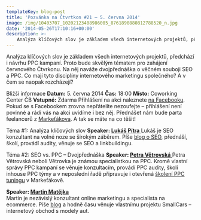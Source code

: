 ```yaml
---
templateKey: blog-post
title: 'Pozvánka na Čtvrtkon #21 – 5. června 2014'
image: /img/10403707_10202123408986005_8761890880812788520_n.jpg
date: '2014-05-26T17:10:16+00:00'
description: >-
    Analýza klíčových slov je základem všech internetových projektů, předchází i návrhu PPC kampaní. Proto bude skvělým tématem pro zahájení červnového Čtvrkonu. Na něj naváže dvojpřednáška...
---
```

[](http://ctvrtkon.cz/wp-content/uploads/10403707_10202123408986005_8761890880812788520_n.jpg)

Analýza klíčových slov je základem všech internetových projektů, předchází i návrhu PPC kampaní. Proto bude skvělým tématem pro zahájení červnového Čtvrkonu. Na něj naváže dvojpřednáška o věčném souboji SEO a PPC. Co mají tyto disciplíny internetového marketingu společného? A v čem se naopak rozcházejí?

Bližší informace **Datum:** 5. června 2014 **Čas:** 18:00 **Místo:** Coworking Center ČB **Vstupné:** Zdarma Přihlášení na akci naleznete [na Facebooku](https://www.facebook.com/events/509285832527548/). Pokud se s Facebookem zrovna nepřátelíte nezoufejte – přihlášení není povinné a rádi vás na akci uvidíme i bez něj. Přednášet nám bude parta feelancerů z [Markeťákova](http://www.marketakov.cz/). A tak se máte na co těšit!

Téma #1: Analýza klíčových slov **Speaker: [Lukáš Pítra](http://www.lukaspitra.cz/)**[  ]("http://www.lukaspitra.cz/</a) Lukáš je SEO konzultant na volné noze se širokým záběrem. Píše [blog o SEO](http://www.lukaspitra.cz/blog/), přednáší, školí, provádí audity, věnuje se SEO a linkbuildingu.

Téma #2: SEO vs. PPC – Dvojpřednáška **Speaker: [Petra Větrovská](http://vetrovka.cz/about)**[  ]("http://vetrovka.cz/</a) Petra Větrovská neboli Větrovka je známou specialistkou na PPC. Kromě vlastní správy PPC kampaní se věnuje konzultacím, provádí PPC audity, školí inhouse PPC týmy a v neposlední řadě připravuje i otevřená [školení PPC tuningu](http://vetrovka.cz/skoleni) v Markeťákově.

**Speaker: [Martin Matějka](http://www.martinmatejka.cz/o-mne/)**  
Martin je nezávislý konzultant online marketingu a specialista na ecommerce. Píše [blog](http://www.martinmatejka.cz/clanky/) a hodně času věnuje vlastnímu projektu SmallCars – internetový obchod s modely aut.